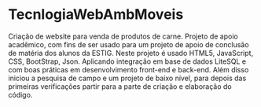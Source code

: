 # TecnlogiaWebAmbMoveis
 Criação de website para venda de produtos de carne. Projeto de apoio acadêmico, com fins de ser usado para um projeto de apoio de conclusão de matéria dos alunos da ESTIG.
Neste projeto é usado HTML5, JavaScript, CSS, BootStrap, Json.
Aplicando integração em base de dados LiteSQL e com boas práticas em desenvolvimento front-end e back-end.
Além disso iniciou a pesquisa de campo e um projeto de baixo nível, para depois das primeiras verificações partir para a parte de criação e elaboração do código.
